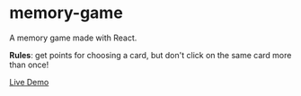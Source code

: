 # memory-game

A memory game made with React.

**Rules**: get points for choosing a card, but don't click on the same card more than once!

[Live Demo](https://dima-sheiko.github.io/memory-game/)
